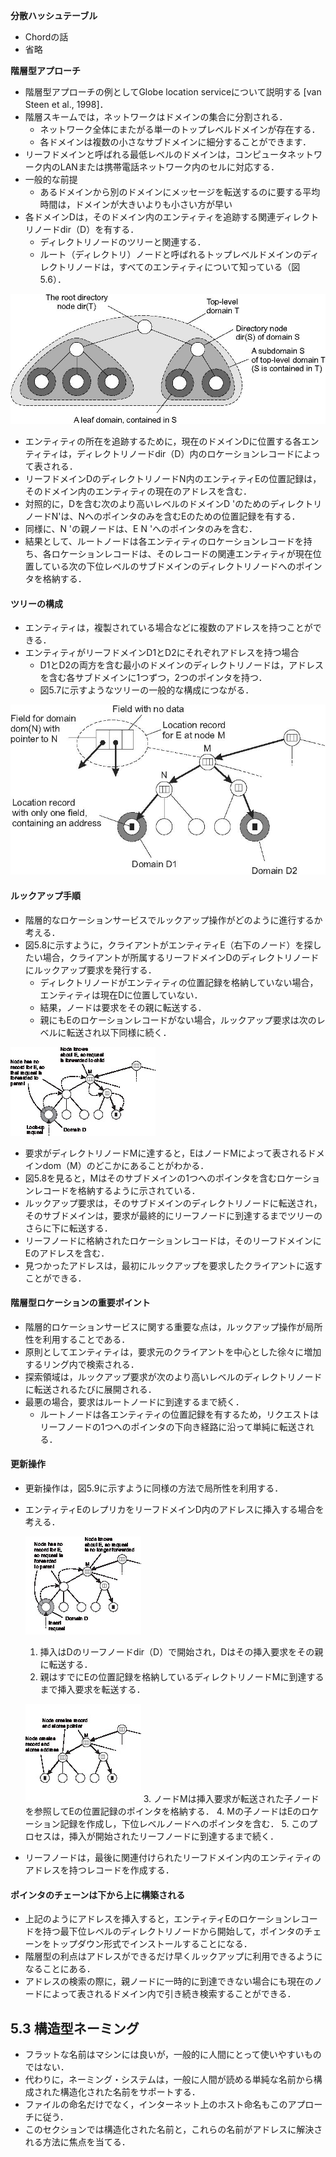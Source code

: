 **分散ハッシュテーブル**
* Chordの話
* 省略

**階層型アプローチ**
* 階層型アプローチの例としてGlobe location serviceについて説明する [van Steen et al., 1998]．
* 階層スキームでは，ネットワークはドメインの集合に分割される．
  * ネットワーク全体にまたがる単一のトップレベルドメインが存在する．
  * 各ドメインは複数の小さなサブドメインに細分することができます．
* リーフドメインと呼ばれる最低レベルのドメインは，コンピュータネットワーク内のLANまたは携帯電話ネットワーク内のセルに対応する．
* 一般的な前提
  * あるドメインから別のドメインにメッセージを転送するのに要する平均時間は，ドメインが大きいよりも小さい方が早い
* 各ドメインDは，そのドメイン内のエンティティを追跡する関連ディレクトリノードdir（D）を有する．
  * ディレクトリノードのツリーと関連する．
  *  ルート（ディレクトリ）ノードと呼ばれるトップレベルドメインのディレクトリノードは，すべてのエンティティについて知っている（図5.6）．

![5.6](images/05-06.jpg)

* エンティティの所在を追跡するために，現在のドメインDに位置する各エンティティは，ディレクトリノードdir（D）内のロケーションレコードによって表される．
* リーフドメインDのディレクトリノードN内のエンティティEの位置記録は，そのドメイン内のエンティティの現在のアドレスを含む．
* 対照的に，Dを含む次のより高いレベルのドメインD 'のためのディレクトリノードN'は、Nへのポインタのみを含むEのための位置記録を有する．
* 同様に、N 'の親ノードは、E N 'へのポインタのみを含む．
* 結果として、ルートノードは各エンティティのロケーションレコードを持ち、各ロケーションレコードは、そのレコードの関連エンティティが現在位置している次の下位レベルのサブドメインのディレクトリノードへのポインタを格納する．

#### ツリーの構成
* エンティティは，複製されている場合などに複数のアドレスを持つことができる．
* エンティティがリーフドメインD1とD2にそれぞれアドレスを持つ場合
  * D1とD2の両方を含む最小のドメインのディレクトリノードは，アドレスを含む各サブドメインに1つずつ，2つのポインタを持つ．
  * 図5.7に示すようなツリーの一般的な構成につながる．

![5.7](images/05-07.jpg)

#### ルックアップ手順
* 階層的なロケーションサービスでルックアップ操作がどのように進行するか考える．
* 図5.8に示すように，クライアントがエンティティE（右下のノード）を探したい場合，クライアントが所属するリーフドメインDのディレクトリノードにルックアップ要求を発行する．
  * ディレクトリノードがエンティティの位置記録を格納していない場合，エンティティは現在Dに位置していない．
  * 結果，ノードは要求をその親に転送する．
  * 親にもEのロケーションレコードがない場合，ルックアップ要求は次のレベルに転送され以下同様に続く．

![5.8](images/05-08.jpg)

* 要求がディレクトリノードMに達すると，EはノードMによって表されるドメインdom（M）のどこかにあることがわかる．
* 図5.8を見ると，Mはそのサブドメインの1つへのポインタを含むロケーションレコードを格納するように示されている．
* ルックアップ要求は，そのサブドメインのディレクトリノードに転送され，そのサブドメインは，要求が最終的にリーフノードに到達するまでツリーのさらに下に転送する．
* リーフノードに格納されたロケーションレコードは，そのリーフドメインにEのアドレスを含む．
* 見つかったアドレスは，最初にルックアップを要求したクライアントに返すことができる．

#### 階層型ロケーションの重要ポイント
* 階層的ロケーションサービスに関する重要な点は，ルックアップ操作が局所性を利用することである．
* 原則としてエンティティは，要求元のクライアントを中心とした徐々に増加するリング内で検索される．
* 探索領域は，ルックアップ要求が次のより高いレベルのディレクトリノードに転送されるたびに展開される．
* 最悪の場合，要求はルートノードに到達するまで続く．
  * ルートノードは各エンティティの位置記録を有するため，リクエストはリーフノードの1つへのポインタの下向き経路に沿って単純に転送される．

#### 更新操作
* 更新操作は，図5.9に示すように同様の方法で局所性を利用する．
* エンティティEのレプリカをリーフドメインD内のアドレスに挿入する場合を考える．

  ![5.8](images/05-09a.jpg)
    1. 挿入はDのリーフノードdir（D）で開始され，Dはその挿入要求をその親に転送する．
    2. 親はすでにEの位置記録を格納しているディレクトリノードMに到達するまで挿入要求を転送する．
    
  ![5.8](images/05-09b.jpg)
    3. ノードMは挿入要求が転送された子ノードを参照してEの位置記録のポインタを格納する．
    4. Mの子ノードはEのロケーション記録を作成し，下位レベルノードへのポインタを含む．
    5. このプロセスは，挿入が開始されたリーフノードに到達するまで続く．
* リーフノードは，最後に関連付けられたリーフドメイン内のエンティティのアドレスを持つレコードを作成する．

#### ポインタのチェーンは下から上に構築される
* 上記のようにアドレスを挿入すると，エンティティEのロケーションレコードを持つ最下位レベルのディレクトリノードから開始して，ポインタのチェーンをトップダウン形式でインストールすることになる．
* 階層型の利点はアドレスができるだけ早くルックアップに利用できるようになることにある．
* アドレスの検索の際に，親ノードに一時的に到達できない場合にも現在のノードによって表されるドメイン内で引き続き検索することができる．


## 5.3 構造型ネーミング
* フラットな名前はマシンには良いが，一般的に人間にとって使いやすいものではない．
* 代わりに，ネーミング・システムは，一般に人間が読める単純な名前から構成された構造化された名前をサポートする．
* ファイルの命名だけでなく，インターネット上のホスト命名もこのアプローチに従う．
* このセクションでは構造化された名前と，これらの名前がアドレスに解決される方法に焦点を当てる．

